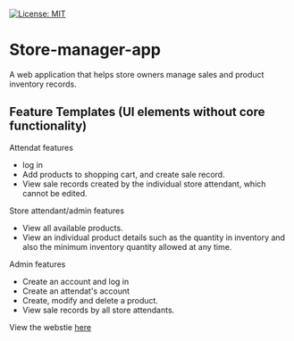 [![License: MIT](https://img.shields.io/badge/License-MIT-yellow.svg)](https://opensource.org/licenses/MIT)

# Store-manager-app
A web application that helps store owners manage sales and product inventory records.

## Feature Templates (UI elements without core functionality)

Attendat features 
* log in
* Add products to shopping cart, and create sale record.
* View sale records created by the individual store attendant, which cannot be edited.

Store attendant/admin features 
* View all available products.
* View an individual product details such as the quantity in inventory and also the minimum inventory quantity allowed at any time.

Admin features 
* Create an account and log in
* Create an attendat's account
* Create, modify and delete a product.
* View sale records by all store attendants.

View the webstie [here](https://simonawiti.github.io/Store-manager-app/Userinterface/index.html)

